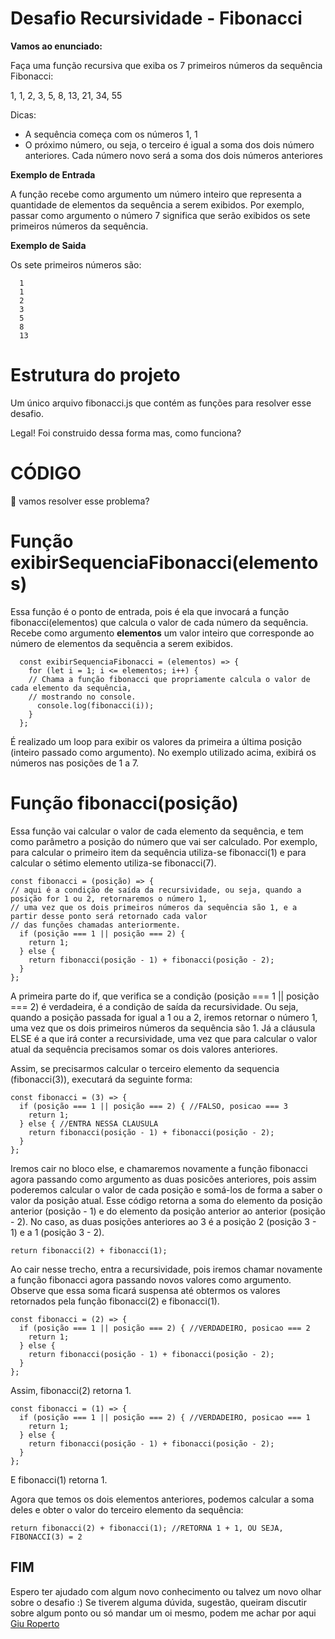 
# Desafio Recursividade - Fibonacci

**Vamos ao enunciado:**

Faça uma função recursiva que exiba os 7 primeiros números da sequência Fibonacci:

1, 1, 2, 3, 5, 8, 13, 21, 34, 55

Dicas:

- A sequência começa com os números 1, 1
- O próximo número, ou seja, o terceiro é igual a soma dos dois número anteriores. Cada número novo será a soma dos dois números anteriores

**Exemplo de Entrada**

A função recebe como argumento um número inteiro que representa a quantidade de elementos da sequência a serem exibidos.
Por exemplo, passar como argumento o número 7 significa que serão exibidos os sete primeiros números da sequência.

**Exemplo de Saida**

Os sete primeiros números são:

```
  1
  1
  2
  3
  5
  8
  13

```

# Estrutura do projeto

Um único arquivo fibonacci.js que contém as funções para resolver esse desafio.

Legal! Foi construido dessa forma mas, como funciona?

# CÓDIGO

:thinking: vamos resolver esse problema?

# Função exibirSequenciaFibonacci(elementos)

Essa função é o ponto de entrada, pois é ela que invocará a função fibonacci(elementos) que calcula o valor de cada número da sequência.
Recebe como argumento **elementos** um valor inteiro que corresponde ao número de elementos da sequência a serem exibidos.

```
  const exibirSequenciaFibonacci = (elementos) => {
    for (let i = 1; i <= elementos; i++) {
    // Chama a função fibonacci que propriamente calcula o valor de cada elemento da sequência,
    // mostrando no console.
      console.log(fibonacci(i));
    }
  };
```

É realizado um loop para exibir os valores da primeira a última posição (inteiro passado como argumento).
No exemplo utilizado acima, exibirá os números nas posições de 1 a 7.


# Função fibonacci(posição)

Essa função vai calcular o valor de cada elemento da sequência, e tem como parâmetro a posição do número que vai ser calculado.
Por exemplo, para calcular o primeiro item da sequência utiliza-se fibonacci(1) e para calcular o sétimo elemento utiliza-se fibonacci(7).


```
const fibonacci = (posição) => {
// aqui é a condição de saída da recursividade, ou seja, quando a posição for 1 ou 2, retornaremos o número 1,
// uma vez que os dois primeiros números da sequência são 1, e a partir desse ponto será retornado cada valor
// das funções chamadas anteriormente.
  if (posição === 1 || posição === 2) {
    return 1;
  } else {
    return fibonacci(posição - 1) + fibonacci(posição - 2);
  }
};
```

A primeira parte do if, que verifica se a condição (posição === 1 || posição === 2) é verdadeira, é a condição de saída da recursividade. Ou seja,
quando a posição passada for igual a 1 ou a 2, iremos retornar o número 1, uma vez que os dois primeiros números da sequência são 1.
Já a cláusula ELSE é a que irá conter a recursividade, uma vez que para calcular o valor atual da sequência precisamos somar os dois valores anteriores.

Assim, se precisarmos calcular o terceiro elemento da sequencia (fibonacci(3)), executará da seguinte forma:

```
const fibonacci = (3) => {
  if (posição === 1 || posição === 2) { //FALSO, posicao === 3
    return 1;
  } else { //ENTRA NESSA CLAUSULA
    return fibonacci(posição - 1) + fibonacci(posição - 2);
  }
};
```

Iremos cair no bloco else, e chamaremos novamente a função fibonacci agora passando como argumento as duas posicões anteriores, pois assim poderemos
calcular o valor de cada posição e somá-los de forma a saber o valor da posição atual. Esse código retorna a soma do elemento da posição anterior (posição - 1)
e do elemento da posição anterior ao anterior (posição - 2). No caso, as duas posições anteriores ao 3 é a posição 2 (posição 3 - 1) e a 1 (posição 3 - 2).

```
return fibonacci(2) + fibonacci(1);
```

Ao cair nesse trecho, entra a recursividade, pois iremos chamar novamente a função fibonacci agora passando novos valores como argumento. Observe que essa soma
ficará suspensa até obtermos os valores retornados pela função fibonacci(2) e fibonacci(1).

```
const fibonacci = (2) => {
  if (posição === 1 || posição === 2) { //VERDADEIRO, posicao === 2
    return 1;
  } else {
    return fibonacci(posição - 1) + fibonacci(posição - 2);
  }
};
```

Assim, fibonacci(2) retorna 1.

```
const fibonacci = (1) => {
  if (posição === 1 || posição === 2) { //VERDADEIRO, posicao === 1
    return 1;
  } else {
    return fibonacci(posição - 1) + fibonacci(posição - 2);
  }
};
```

E fibonacci(1) retorna 1.

Agora que temos os dois elementos anteriores, podemos calcular a soma deles e obter o valor do terceiro elemento da sequência:

```
return fibonacci(2) + fibonacci(1); //RETORNA 1 + 1, OU SEJA, FIBONACCI(3) = 2
```

## FIM

Espero ter ajudado com algum novo conhecimento ou talvez um novo olhar sobre o desafio :) Se tiverem alguma dúvida, sugestão,
queiram discutir sobre algum ponto ou só mandar um oi mesmo, podem me achar por aqui [Giu Roperto](https://www.linkedin.com/in/giuliaroperto/)
